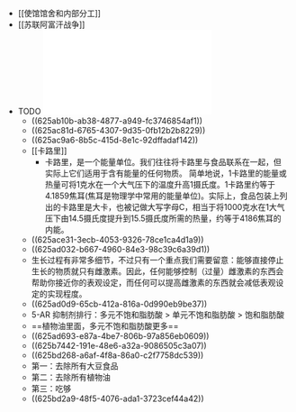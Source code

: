 - [[使馆馆舍和内部分工]]
- [[苏联阿富汗战争]]
- TODO ![破解东亚人身高之谜：掌握大东亚的未来，中国人的真正极限.pdf](../assets/破解东亚人身高之谜：掌握大东亚的未来，中国人的真正极限_1649171041528_0.pdf)
	- ((625ab10b-ab38-4877-a949-fc3746854af1))
	- ((625ac81d-6765-4307-9d35-0fb12b2b8229))
	- ((625ac9a6-8b5c-415d-8e1c-92dffadaf142))
	- [[卡路里]]
		- 卡路里，是一个能量单位。我们往往将卡路里与食品联系在一起，但实际上它们适用于含有能量的任何物质。
		  简单地说，1卡路里的能量或热量可将1克水在一个大气压下的温度升高1摄氏度。1卡路里约等于4.1859焦耳(焦耳是物理学中常用的能量单位)。实际上，食品包装上列出的卡路里是大卡，也被记做大写字母C，相当于将1000克水在1大气压下由14.5摄氏度提升到15.5摄氏度所需的热量，约等于4186焦耳的内能。
	- ((625ace31-3ecb-4053-9326-78ce1ca4d1a9))
	- ((625ad032-b667-4960-84e3-98c39c6a39d1))
	- 生⻓过程有非常多细节，不过只有一个重点我们需要留意：能够直接停止生⻓的物质就只有雌激素。因此，任何能够控制（过量）雌激素的东⻄会帮助你接近你的表观设定，而任何可以提高雌激素的东⻄就会减低表观设定的实现程度。
	- ((625ad0d9-65cb-412a-816a-0d990eb9be37))
	- 5-AR 抑制剂排行：多元不饱和脂肪酸 > 单元不饱和脂肪酸 > 饱和脂肪酸
	- ==植物油里面，多元不饱和脂肪酸更多==
	- ((625ad693-e87a-4be7-806b-97a856eb0609))
	- ((625b7442-191e-48e6-a32a-9086505c3a07))
	- ((625bd268-a6af-4f8a-86a0-c2f7758dc539))
	- 第一：去除所有大豆食品
	- 第二：去除所有植物油
	- 第三：吃够
	- ((625bd2a9-48f5-4076-ada1-3723cef44a42))